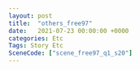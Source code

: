 ```yaml
---
layout: post
title:  "others_free97"
date:   2021-07-23 00:00:00 +0000
categories: Etc
Tags: Story Etc
SceneCode: ["scene_free97_q1_s20"]
---
```

